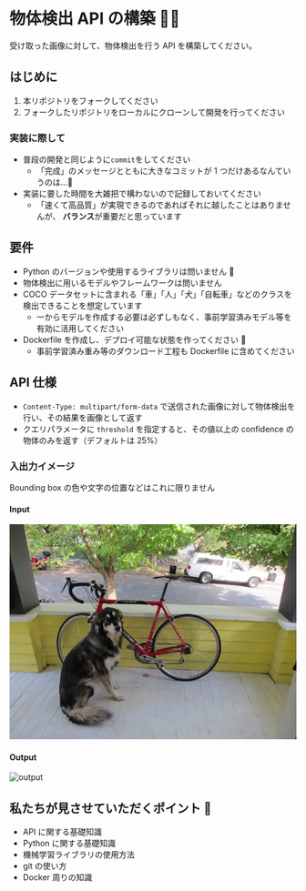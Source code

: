 # 物体検出 API の構築 🧑‍💻

受け取った画像に対して、物体検出を行う API を構築してください。

## はじめに

1. 本リポジトリをフォークしてください
2. フォークしたリポジトリをローカルにクローンして開発を行ってください

### 実装に際して

- 普段の開発と同じように`commit`をしてください
  - 「完成」のメッセージとともに大きなコミットが 1 つだけあるなんていうのは…😬
- 実装に要した時間を大雑把で構わないので記録しておいてください
  - 「速くて高品質」が実現できるのであればそれに越したことはありませんが、 **バランス**が重要だと思っています

## 要件

- Python のバージョンや使用するライブラリは問いません 🐍
- 物体検出に用いるモデルやフレームワークは問いません
- COCO データセットに含まれる「車」「人」「犬」「自転車」などのクラスを検出できることを想定しています
  - 一からモデルを作成する必要は必ずしもなく、事前学習済みモデル等を有効に活用してください
- Dockerfile を作成し、デプロイ可能な状態を作ってください 🐳
  - 事前学習済み重み等のダウンロード工程も Dockerfile に含めてください

## API 仕様

- `Content-Type: multipart/form-data` で送信された画像に対して物体検出を行い、その結果を画像として返す
- クエリパラメータに `threshold` を指定すると、その値以上の confidence の物体のみを返す（デフォルトは 25%）

### 入出力イメージ

Bounding box の色や文字の位置などはこれに限りません

#### Input

![input](https://raw.githubusercontent.com/AlexeyAB/darknet/master/data/dog.jpg)

#### Output

![output](https://miro.medium.com/max/768/1*DqEFJex8max3s9jBkK2_-g.png)

## 私たちが見させていただくポイント 👀

- API に関する基礎知識
- Python に関する基礎知識
- 機械学習ライブラリの使用方法
- git の使い方
- Docker 周りの知識
